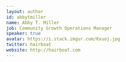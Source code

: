```yaml
---
layout: author
id: abbytmiller
name: Abby T. Miller
job: Community Growth Operations Manager
speaker: true
avatar: https://i.stack.imgur.com/Kxuoj.jpg
twitter: hairboat
website: http://hairboat.com
---
```

